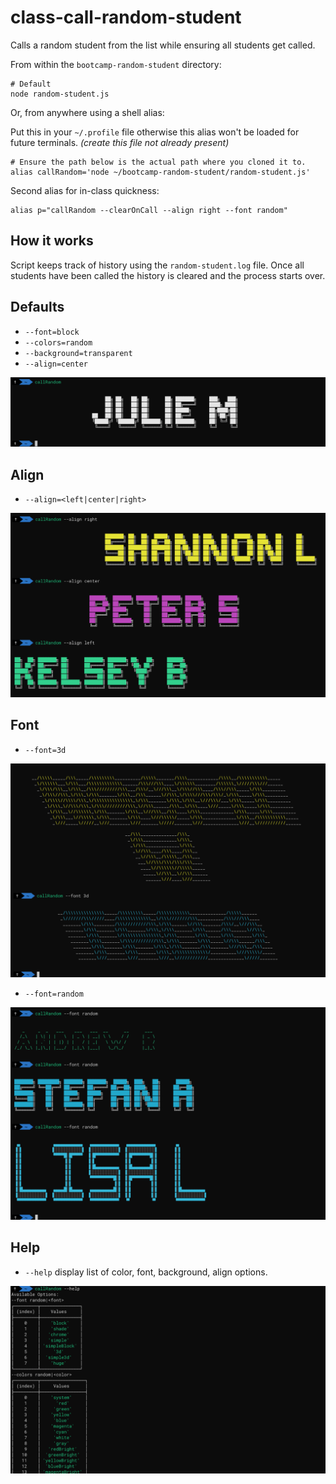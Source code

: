 # class-call-random-student
Calls a random student from the list while ensuring all students get called.

From within the `bootcamp-random-student` directory:

```shell
# Default
node random-student.js
```

Or, from anywhere using a shell alias:

Put this in your `~/.profile` file otherwise this alias won't be loaded for future terminals. _(create this file not already present)_

```shell
# Ensure the path below is the actual path where you cloned it to.
alias callRandom='node ~/bootcamp-random-student/random-student.js'
```

Second alias for in-class quickness:

```shell
alias p="callRandom --clearOnCall --align right --font random"
```

## How it works

Script keeps track of history using the `random-student.log` file.
Once all students have been called the history is cleared and the process starts over.


## Defaults

- `--font=block`
- `--colors=random`
- `--background=transparent`
- `--align=center`

<img src="ss.png" />

## Align

- `--align=<left|center|right>`

<img src="ss-align.png" />

## Font

- `--font=3d`

<img src="ss-font.png" />

- `--font=random`

<img src="ss-font-random.png" />

## Help

- `--help` display list of color, font, background, align options.

<img src="ss-help.png" />
